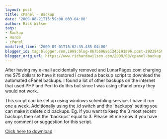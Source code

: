 ```yaml
---
layout: post
title: cPanel - Backup
date: '2009-08-21T15:59:00.003-04:00'
author: Rick Wilson
tags:
- Backup
- Horde
- cPanel
modified_time: '2009-09-01T18:02:35.485-04:00'
blogger_id: tag:blogger.com,1999:blog-8675696861245191896.post-2923845933670644733
blogger_orig_url: https://www.richardawilson.com/2009/08/cpanel-backup.html
---
```


After having my e-mail accidentally removed and LunarPages.com charging me $75 dollars to have it restored I created a backup script to download the automated cPanel backups. I found a lot of other backups on the internet that used PHP and Perl to do this but since I was using cPanel proxy they would not work.

This script can be set up using windows scheduling service. I have it run one a week. Additionally using the /d switch and the 'backups' setting you can make it delete old backups. Eg. If you want to keep the 3 most recent backups then set the 'backups' equal to 3. Please let me know if you have any comment or suggestion for this script.

[Click here to download](http://rwilson504.googlepages.com/cPanelBackupRelease.zip)

